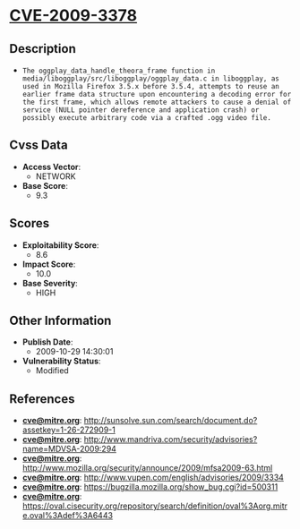 
# [CVE-2009-3378](https://cve.mitre.org/cgi-bin/cvename.cgi?name=CVE-2009-3378)

## Description

- `The oggplay_data_handle_theora_frame function in media/liboggplay/src/liboggplay/oggplay_data.c in liboggplay, as used in Mozilla Firefox 3.5.x before 3.5.4, attempts to reuse an earlier frame data structure upon encountering a decoding error for the first frame, which allows remote attackers to cause a denial of service (NULL pointer dereference and application crash) or possibly execute arbitrary code via a crafted .ogg video file.`

## Cvss Data

- **Access Vector**:
  - NETWORK
- **Base Score**:
  - 9.3

## Scores

- **Exploitability Score**:
  - 8.6
- **Impact Score**:
  - 10.0
- **Base Severity**:
  - HIGH

## Other Information

- **Publish Date**:
  - 2009-10-29 14:30:01
- **Vulnerability Status**:
  - Modified

## References

- **cve@mitre.org**: http://sunsolve.sun.com/search/document.do?assetkey=1-26-272909-1
- **cve@mitre.org**: http://www.mandriva.com/security/advisories?name=MDVSA-2009:294
- **cve@mitre.org**: http://www.mozilla.org/security/announce/2009/mfsa2009-63.html
- **cve@mitre.org**: http://www.vupen.com/english/advisories/2009/3334
- **cve@mitre.org**: https://bugzilla.mozilla.org/show_bug.cgi?id=500311
- **cve@mitre.org**: https://oval.cisecurity.org/repository/search/definition/oval%3Aorg.mitre.oval%3Adef%3A6443
